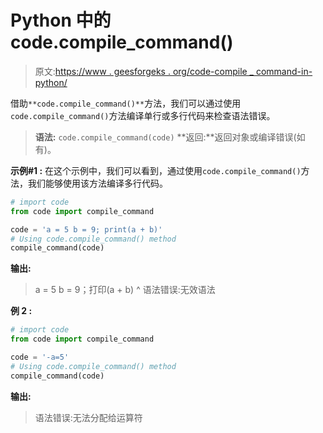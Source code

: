# Python 中的 code.compile_command()

> 原文:[https://www . geesforgeks . org/code-compile _ command-in-python/](https://www.geeksforgeeks.org/code-compile_command-in-python/)

借助`**code.compile_command()**`方法，我们可以通过使用`code.compile_command()`方法编译单行或多行代码来检查语法错误。

> **语法:** `code.compile_command(code)`
> **返回:**返回对象或编译错误(如有)。

**示例#1 :**
在这个示例中，我们可以看到，通过使用`code.compile_command()`方法，我们能够使用该方法编译多行代码。

```py
# import code
from code import compile_command

code = 'a = 5 b = 9; print(a + b)'
# Using code.compile_command() method
compile_command(code) 
```

**输出:**

> a = 5 b = 9；打印(a + b)
> ^
> 语法错误:无效语法

**例 2 :**

```py
# import code
from code import compile_command

code = '-a=5'
# Using code.compile_command() method
compile_command(code) 
```

**输出:**

> 语法错误:无法分配给运算符
